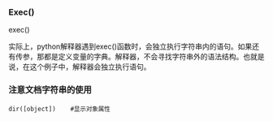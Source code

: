 ### Exec\(\)

exec\(\)

实际上，python解释器遇到exec\(\)函数时，会独立执行字符串内的语句。如果还有传参，那都是定义变量的字典。解释器，不会寻找字符串外的语法结构。也就是说，在这个例子中，解释器会独立执行语句。

### 注意文档字符串的使用

```
dir([object])    #显示对象属性
```



